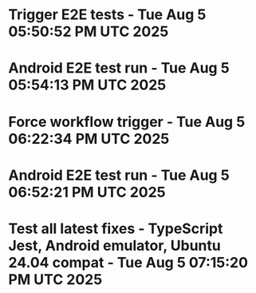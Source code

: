 # Trigger E2E tests - Tue Aug  5 05:50:52 PM UTC 2025
# Android E2E test run - Tue Aug  5 05:54:13 PM UTC 2025
# Force workflow trigger - Tue Aug  5 06:22:34 PM UTC 2025
# Android E2E test run - Tue Aug  5 06:52:21 PM UTC 2025
# Test all latest fixes - TypeScript Jest, Android emulator, Ubuntu 24.04 compat - Tue Aug  5 07:15:20 PM UTC 2025
